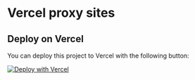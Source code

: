 # Vercel proxy sites

## Deploy on Vercel

You can deploy this project to Vercel with the following button:

[![Deploy with Vercel](https://vercel.com/button)](https://vercel.com/import/project?template=https://github.com/seadfeng/vercel-proxy-sites)
